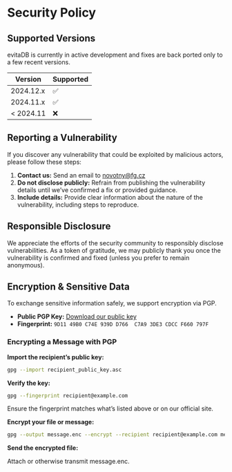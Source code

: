 # Security Policy

## Supported Versions

evitaDB is currently in active development and fixes are back ported only to a few recent versions.

| Version     | Supported          |
| ----------- | ------------------ |
| 2024.12.x   | :white_check_mark: |
| 2024.11.x   | :white_check_mark: |
| < 2024.11   | :x:                |

## Reporting a Vulnerability

If you discover any vulnerability that could be exploited by malicious actors, please follow these steps:

1. **Contact us:** Send an email to [novotny@fg.cz](mailto:novotny@fg.cz)
2. **Do not disclose publicly:** Refrain from publishing the vulnerability details until we’ve confirmed a fix or provided guidance.
3. **Include details:** Provide clear information about the nature of the vulnerability, including steps to reproduce.

## Responsible Disclosure

We appreciate the efforts of the security community to responsibly disclose vulnerabilities. 
As a token of gratitude, we may publicly thank you once the vulnerability is confirmed and fixed (unless you prefer to remain anonymous).

## Encryption & Sensitive Data

To exchange sensitive information safely, we support encryption via PGP.

- **Public PGP Key:** [Download our public key](https://keyserver.ubuntu.com/pks/lookup?op=get&search=0x9d1149b0c74e939dd766c7a93de3cdccf660797f)
- **Fingerprint:** `9D11 49B0 C74E 939D D766  C7A9 3DE3 CDCC F660 797F`

### Encrypting a Message with PGP

**Import the recipient’s public key:**

```bash
gpg --import recipient_public_key.asc
```

**Verify the key:**

```bash
gpg --fingerprint recipient@example.com
```

Ensure the fingerprint matches what’s listed above or on our official site.

**Encrypt your file or message:**

```bash
gpg --output message.enc --encrypt --recipient recipient@example.com message.txt
```

**Send the encrypted file:**

Attach or otherwise transmit message.enc.
